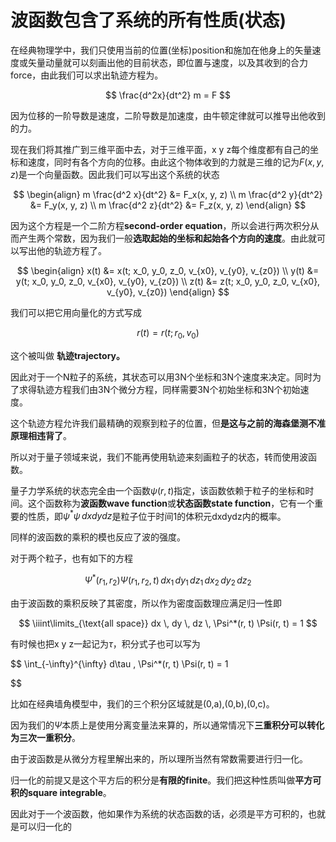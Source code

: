 # 波函数包含了系统的所有性质(状态)

在经典物理学中，我们只使用当前的位置(坐标)position和施加在他身上的矢量速度或矢量动量就可以刻画出他的目前状态，即位置与速度，以及其收到的合力force，由此我们可以求出轨迹方程为。

$$
\frac{d^2x}{dt^2} m = F
$$

因为位移的一阶导数是速度，二阶导数是加速度，由牛顿定律就可以推导出他收到的力。

现在我们将其推广到三维平面中去，对于三维平面，x y z每个维度都有自己的坐标和速度，同时有各个方向的位移。由此这个物体收到的力就是三维的记为$F(x,y,z)$是一个向量函数。因此我们可以写出这个系统的状态

$$
\begin{align}
    m \frac{d^2 x}{dt^2} &= F_x(x, y, z) \\
    m \frac{d^2 y}{dt^2} &= F_y(x, y, z) \\
    m \frac{d^2 z}{dt^2} &= F_z(x, y, z)
\end{align}
$$



因为这个方程是一个二阶方程**second-order equation**，所以会进行两次积分从而产生两个常数，因为我们一般**选取起始的坐标和起始各个方向的速度**。由此就可以写出他的轨迹方程了。

$$
\begin{align}
    x(t) &= x(t; x_0, y_0, z_0, v_{x0}, v_{y0}, v_{z0}) \\
    y(t) &= y(t; x_0, y_0, z_0, v_{x0}, v_{y0}, v_{z0}) \\
    z(t) &= z(t; x_0, y_0, z_0, v_{x0}, v_{y0}, v_{z0})
\end{align}
$$

我们可以把它用向量化的方式写成

$$
r(t) = r(t;r_0,v_0)
$$

这个被叫做 **轨迹trajectory。**

因此对于一个N粒子的系统，其状态可以用3N个坐标和3N个速度来决定。同时为了求得轨迹方程我们由3N个微分方程，同样需要3N个初始坐标和3N个初始速度。

这个轨迹方程允许我们最精确的观察到粒子的位置，但**是这与之前的海森堡测不准原理相违背了**。

所以对于量子领域来说，我们不能再使用轨迹来刻画粒子的状态，转而使用波函数。



量子力学系统的状态完全由一个函数$\psi(r,t)$指定，该函数依赖于粒子的坐标和时间。这个函数称为**波函数wave function**或**状态函数state function**，它有一个重要的性质，即$\psi^*\psi\,dxdydz$是粒子位于时间1的体积元dxdydz内的概率。

同样的波函数的乘积的模也反应了波的强度。

对于两个粒子，也有如下的方程

$$
\Psi^*(r_1, r_2) \Psi(r_1, r_2, t) \, dx_1 \, dy_1 \, dz_1 \, dx_2 \, dy_2 \, dz_2
$$

由于波函数的乘积反映了其密度，所以作为密度函数理应满足归一性即

$$
  \iiint\limits_{\text{all space}} dx \, dy \, dz \, \Psi^*(r, t) \Psi(r, t) = 1
$$

有时候也把x y z一起记为$\tau$，积分式子也可以写为

$$
\int_{-\infty}^{\infty} d\tau \, \Psi^*(r, t) \Psi(r, t) = 1

$$

比如在经典墙角模型中，我们的三个积分区域就是(0,a),(0,b),(0,c)。

因为我们的$\Psi$本质上是使用分离变量法来算的，所以通常情况下**三重积分可以转化为三次一重积分**。

由于波函数是从微分方程里解出来的，所以理所当然有常数需要进行归一化。

归一化的前提又是这个平方后的积分是**有限的finite**。我们把这种性质叫做**平方可积的square integrable**。

因此对于一个波函数，他如果作为系统的状态函数的话，必须是平方可积的，也就是可以归一化的



